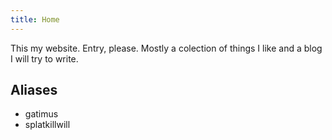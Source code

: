 ```yaml
---
title: Home
---
```


This my website. Entry, please. Mostly a colection of things I like and a blog I will try to write.

## Aliases

- gatimus
- splatkillwill

